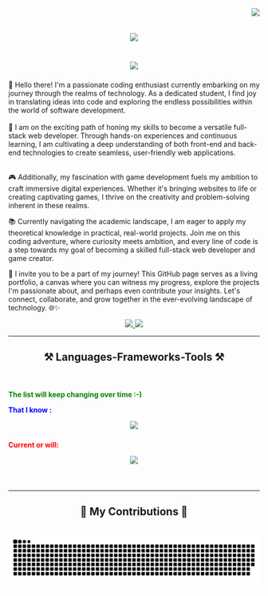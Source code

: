 <img align="right" src="https://visitor-badge.laobi.icu/badge?page_id=kertgbh-nqt.kertgbh-nqt" />


<h1 align="center">
    <img src="https://readme-typing-svg.herokuapp.com/?font=Righteous&size=35&center=true&vCenter=true&width=500&height=70&duration=4000&lines=Hi+There!+😁;+I'm+Mohamed+El+garraoui!;" />
</h1>

<h2 align="center">
    <img src="https://readme-typing-svg.herokuapp.com?font=Fira+Code&pause=1000&color=62F797&random=false&width=435&lines=Full+Stack+Web+Developer;Game+Developer;"/>
</h2>

<div>
👋 Hello there! I'm a passionate coding enthusiast currently embarking on my journey through the realms of technology. As a dedicated student, I find joy in translating ideas into code and exploring the endless possibilities within the world of software development.<br><br>
🚀 I am on the exciting path of honing my skills to become a versatile full-stack web developer. Through hands-on experiences and continuous learning, I am cultivating a deep understanding of both front-end and back-end technologies to create seamless, user-friendly web applications.<br><br>

🎮 Additionally, my fascination with game development fuels my ambition to craft immersive digital experiences. Whether it's bringing websites to life or creating captivating games, I thrive on the creativity and problem-solving inherent in these realms.

📚 Currently navigating the academic landscape, I am eager to apply my theoretical knowledge in practical, real-world projects. Join me on this coding adventure, where curiosity meets ambition, and every line of code is a step towards my goal of becoming a skilled full-stack web developer and game creator.

👥 I invite you to be a part of my journey! This GitHub page serves as a living portfolio, a canvas where you can witness my progress, explore the projects I'm passionate about, and perhaps even contribute your insights. Let's connect, collaborate, and grow together in the ever-evolving landscape of technology. 🌐✨
</div>
<div align="center"> 
  <a href="mailto:mohamedelgarraoui6@gmail.com">
    <img src="https://img.shields.io/badge/Gmail-333333?style=for-the-badge&logo=gmail&logoColor=red" />
  </a>
  <a href="https://www.linkedin.com/in/mel-garr/" target="_blank">
    <img src="https://img.shields.io/badge/LinkedIn-0077B5?style=for-the-badge&logo=linkedin&logoColor=white" target="_blank" />
  </a>
</div>
<hr/>
<h2 align="center">⚒️ Languages-Frameworks-Tools ⚒️</h2>
<br/>
<div align="center">
<h4>
    <p align="left"><span style="color: green;">The list will keep changing over time :-)</span></p>
    <P align="left"><span style="color: blue;">That I know :</span></p>
    <img src="https://skillicons.dev/icons?i=c,vscode,github,git,linux,bash," />
</h4>
<h4>
    <p align="left"><span style="color: red;">Current or will:</span></p>
    <img src="https://skillicons.dev/icons?i=html,css,js,ruby,cs,cpp,swift,androidstudio,blender,python,ps,godot" /><br>
</h4>
</div>
<br/>
<hr/>
</div>
<div align="center">
  <h2>🐍 My Contributions 🐍</h2>
  <br>
  <img alt="snake eating my contributions" src="https://raw.githubusercontent.com/kertgbh-nqt/kertgbh-nqt/output/github-contribution-grid-snake.svg" />
  
  <br/><br/><br/>
</div>
